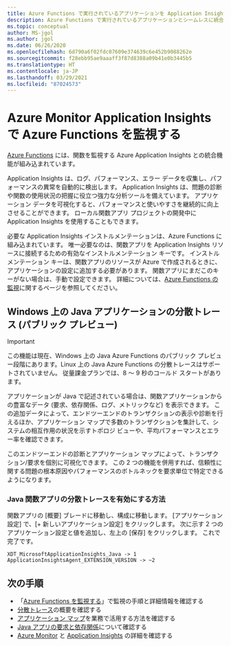 ```yaml
---
title: Azure Functions で実行されているアプリケーションを Application Insights - Azure Monitor で監視する | Microsoft Docs
description: Azure Functions で実行されているアプリケーションとシームレスに統合された Azure Monitor を使用して、パフォーマンスを監視し、アプリケーションの問題を即座に見つけることができます。
ms.topic: conceptual
author: MS-jgol
ms.author: jgol
ms.date: 06/26/2020
ms.openlocfilehash: 6d790a6f02fdc07609e374639c6e452b9088262e
ms.sourcegitcommit: f28ebb95ae9aaaff3f87d8388a09b41e0b3445b5
ms.translationtype: HT
ms.contentlocale: ja-JP
ms.lasthandoff: 03/29/2021
ms.locfileid: "87024573"
---
```

# <a name="monitoring-azure-functions-with-azure-monitor-application-insights"></a>Azure Monitor Application Insights で Azure Functions を監視する

[Azure Functions](../../azure-functions/functions-overview.md) には、関数を監視する Azure Application Insights との統合機能が組み込まれています。 

Application Insights は、ログ、パフォーマンス、エラー データを収集し、パフォーマンスの異常を自動的に検出します。 Application Insights は、問題の診断や関数の使用状況の把握に役立つ強力な分析ツールを備えています。 アプリケーション データを可視化すると、パフォーマンスと使いやすさを継続的に向上させることができます。 ローカル関数アプリ プロジェクトの開発中に Application Insights を使用することもできます。 

必要な Application Insights インストルメンテーションは、Azure Functions に組み込まれています。 唯一必要なのは、関数アプリを Application Insights リソースに接続するための有効なインストルメンテーション キーです。 インストルメンテーション キーは、関数アプリのリソースが Azure で作成されるときに、アプリケーションの設定に追加する必要があります。 関数アプリにまだこのキーがない場合は、手動で設定できます。 詳細については、[Azure Functions の監視](../../azure-functions/functions-monitoring.md?tabs=cmd)に関するページを参照してください。

## <a name="distributed-tracing-for-java-applications-on-windows-public-preview"></a>Windows 上の Java アプリケーションの分散トレース (パブリック プレビュー)

> [!IMPORTANT]
> この機能は現在、Windows 上の Java Azure Functions のパブリック プレビュー段階にあります。Linux 上の Java Azure Functions の分散トレースはサポートされていません。 従量課金プランでは、8 ～ 9 秒のコールド スタートがあります。

アプリケーションが Java で記述されている場合は、関数アプリケーションからの豊富なデータ (要求、依存関係、ログ、メトリックなど) を表示できます。 この追加データによって、エンドツーエンドのトランザクションの表示や診断を行えるほか、アプリケーション マップで多数のトランザクションを集計して、システムの相互作用の状況を示すトポロジ ビューや、平均パフォーマンスとエラー率を確認できます。

このエンドツーエンドの診断とアプリケーション マップによって、トランザクション/要求を個別に可視化できます。 この 2 つの機能を併用すれば、信頼性に関する問題の根本原因やパフォーマンスのボトルネックを要求単位で特定できるようになります。

### <a name="how-to-enable-distributed-tracing-for-java-function-apps"></a>Java 関数アプリの分散トレースを有効にする方法

関数アプリの [概要] ブレードに移動し、構成に移動します。 [アプリケーション設定] で、[+ 新しいアプリケーション設定] をクリックします。 次に示す 2 つのアプリケーション設定と値を追加し、左上の [保存] をクリックします。 これで完了です。

```
XDT_MicrosoftApplicationInsights_Java -> 1
ApplicationInsightsAgent_EXTENSION_VERSION -> ~2
```

## <a name="next-steps"></a>次の手順

* 「[Azure Functions を監視する](../../azure-functions/functions-monitoring.md)」で監視の手順と詳細情報を確認する
* [分散トレース](./distributed-tracing.md)の概要を確認する
* [アプリケーション マップ](./app-map.md?tabs=net)を業務で活用する方法を確認する
* [Java アプリの要求と依存関係](./java-in-process-agent.md)について確認する
* [Azure Monitor](../overview.md) と [Application Insights](./app-insights-overview.md) の詳細を確認する
